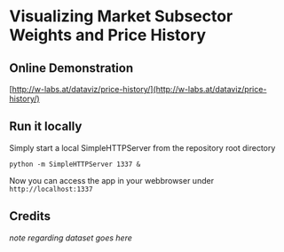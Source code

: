 # Visualizing Market Subsector Weights and Price History

## Online Demonstration

[http://w-labs.at/dataviz/price-history/](http://w-labs.at/dataviz/price-history/)

## Run it locally

Simply start a local SimpleHTTPServer from the repository root directory

`python -m SimpleHTTPServer 1337 &`

Now you can access the app in your webbrowser under `http://localhost:1337`


## Credits

*note regarding dataset goes here*
